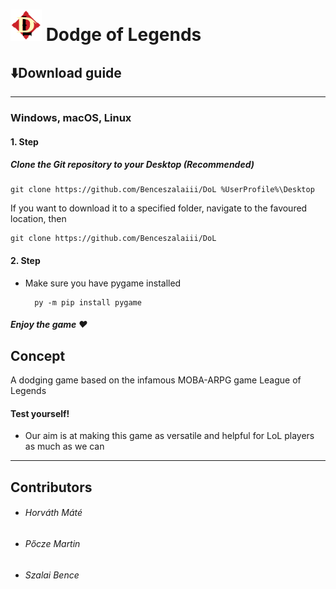 # <img src="assets/logo.png" alt="Dodge of Legends Logo" width="50"/> Dodge of Legends

## ⬇️Download guide

---

### Windows, macOS, Linux

#### 1. Step

##### Clone the Git repository to your Desktop (Recommended)

    git clone https://github.com/Benceszalaiii/DoL %UserProfile%\Desktop

If you want to download it to a specified folder, navigate to the favoured location, then

    git clone https://github.com/Benceszalaiii/DoL

#### 2. Step
- Make sure you have pygame installed

        py -m pip install pygame
    
##### Enjoy the game ❤

## Concept

A dodging game based on the infamous MOBA-ARPG game League of Legends

#### Test yourself!

- Our aim is at making this game as versatile and helpful for LoL players as much as we can


---

## Contributors

- ###### Horváth Máté
- ###### Pőcze Martin
- ###### Szalai Bence
